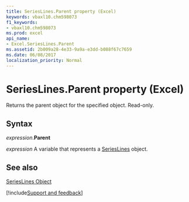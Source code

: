 ```yaml
---
title: SeriesLines.Parent property (Excel)
keywords: vbaxl10.chm598073
f1_keywords:
- vbaxl10.chm598073
ms.prod: excel
api_name:
- Excel.SeriesLines.Parent
ms.assetid: 2b009a28-4e33-9a9a-e3dd-b088f67c7659
ms.date: 06/08/2017
localization_priority: Normal
---
```



# SeriesLines.Parent property (Excel)

Returns the parent object for the specified object. Read-only.


## Syntax

_expression_.**Parent**

_expression_ A variable that represents a [SeriesLines](./Excel.SeriesLines-graph-property.md) object.


## See also


[SeriesLines Object](Excel.SeriesLines(object).md)

[!include[Support and feedback](~/includes/feedback-boilerplate.md)]